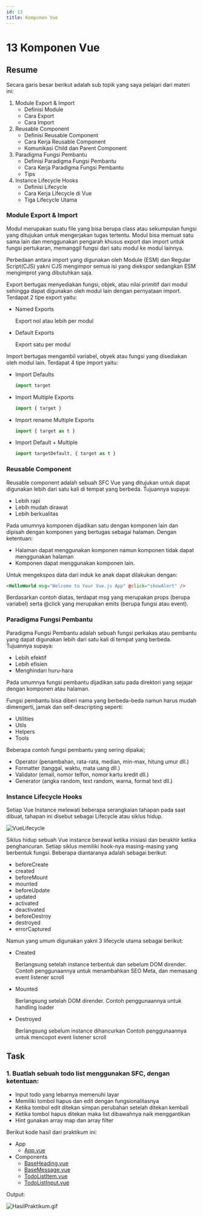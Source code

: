 ```yaml
---
id: 13
title: Komponen Vue
---
```


# 13 Komponen Vue

## Resume

Secara garis besar berikut adalah sub topik yang saya pelajari dari materi ini:

1. Module Export & Import
   - Definisi Module
   - Cara Export
   - Cara Import
2. Reusable Component
   - Definisi Reusable Component
   - Cara Kerja Reusable Component
   - Komunikasi Child dan Parent Component
3. Paradigma Fungsi Pembantu
   - Definisi Paradigma Fungsi Pembantu
   - Cara Kerja Paradigma Fungsi Pembantu
   - Tips
4. Instance Lifecycle Hooks
   - Definisi Lifecycle
   - Cara Kerja Lifecycle di Vue
   - Tiga Lifecycle Utama

### Module Export & Import

Modul merupakan suatu file yang bisa berupa class atau sekumpulan fungsi yang ditujukan untuk mengerjakan tugas tertentu. Modul bisa memuat satu sama lain dan menggunakan pengarah khusus export dan import untuk fungsi pertukaran, memanggil fungsi dari satu modul ke modul lainnya.

Perbedaan antara import yang digunakan oleh Module (ESM) dan Regular Script(CJS) yakni CJS mengimpor semua isi yang diekspor sedangkan ESM mengimprot yang dibutuhkan saja.

Export bertugas menyediakan fungsi, objek, atau nilai primitif dari modul sehingga dapat digunakan oleh modul lain dengan pernyataan import. Terdapat 2 tipe export yaitu:

- Named Exports

  Export nol atau lebih per modul

- Default Exports

  Export satu per modul

Import bertugas mengambil variabel, obyek atau fungsi yang disediakan oleh modul lain. Terdapat 4 tipe import yaitu:

- Import Defaults

  ```javascript
  import target
  ```

- Import Multiple Exports

  ```javascript
  import { target }
  ```

- Import rename Multiple Exports

  ```javascript
  import { target as t }
  ```

- Import Default + Multiple

  ```javascript
  import targetDefault, { target as t }
  ```

### Reusable Component

Reusable component adalah sebuah SFC Vue yang ditujukan untuk dapat digunakan lebih dari satu kali di tempat yang berbeda. Tujuannya supaya:

- Lebih rapi
- Lebih mudah dirawat
- Lebih berkualitas

Pada umumnya komponen dijadikan satu dengan komponen lain dan dipisah dengan komponen yang bertugas sebagai halaman. Dengan ketentuan:

- Halaman dapat menggunakan komponen namun komponen tidak dapat menggunakan halaman
- Komponen dapat menggunakan komponen lain.

Untuk mengekspos data dari induk ke anak dapat dilakukan dengan:

```html
<HelloWorld msg="Welcome to Your Vue.js App" @click="showAlert" />
```

Berdasarkan contoh diatas, terdapat msg yang merupakan props (berupa variabel) serta @click yang merupakan emits (berupa fungsi atau event).

### Paradigma Fungsi Pembantu

Paradigma Fungsi Pembantu adalah sebuah fungsi perkakas atau pembantu yang dapat digunakan lebih dari satu kali di tempat yang berbeda. Tujuannya supaya:

- Lebih efektif
- Lebih efisien
- Menghindari huru-hara

Pada umumnya fungsi pembantu dijadikan satu pada direktori yang sejajar dengan komponen atau halaman.

Fungsi pembantu bisa diberi nama yang berbeda-beda namun harus mudah dimengerti, jamak dan self-descripting seperti:

- Utilities
- Utils
- Helpers
- Tools

Beberapa contoh fungsi pembantu yang sering dipakai;

- Operator (penambahan, rata-rata, median, min-max, hitung umur dll.)
- Formatter (tanggal, waktu, mata uang dll.)
- Validator (email, nomor telfon, nomor kartu kredit dll.)
- Generator (angka random, text random, warna, format text dll.)

### Instance Lifecycle Hooks

Setiap Vue Instance melewati beberapa serangkaian tahapan pada saat
dibuat, tahapan ini disebut sebagai Lifecycle atau siklus hidup.

![VueLifecycle](https://v2.vuejs.org/images/lifecycle.png)

Siklus hidup sebuah Vue instance berawal ketika inisiasi dan berakhir ketika penghancuran.
Setiap siklus memiliki hook-nya masing-masing yang berbentuk fungsi. Beberapa diantaranya adalah sebagai berikut:

- beforeCreate
- created
- beforeMount
- mounted
- beforeUpdate
- updated
- activated
- deactivated
- beforeDestroy
- destroyed
- errorCaptured

Namun yang umum digunakan yakni 3 lifecycle utama sebagai berikut:

- Created

  Berlangsung setelah instance terbentuk dan sebelum DOM dirender.
  Contoh penggunaannya untuk menambahkan SEO Meta, dan memasang event listener scroll

- Mounted

  Berlangsung setelah DOM dirender.
  Contoh penggunaannya untuk handling loader

- Destroyed

  Berlangsung sebelum instance dihancurkan
  Contoh penggunaannya untuk mencopot event listener scroll

## Task

### 1. Buatlah sebuah todo list menggunakan SFC, dengan ketentuan:

- Input todo yang lebarnya memenuhi layar
- Memiliki tombol hapus dan edit dengan fungsionalitasnya
- Ketika tombol edit ditekan simpan perubahan setelah ditekan kembali
- Ketika tombol hapus ditekan maka list dibawahnya naik menggantikan
- Hint gunakan array map dan array filter

Berikut kode hasil dari praktikum ini:

- App
  - [App.vue](https://github.com/derrydwi/vue_derry-dwi-aditya-hendarto/blob/master/13_Komponen%20Vue/praktikum/src/App.vue)
- Components
  - [BaseHeading.vue](https://github.com/derrydwi/vue_derry-dwi-aditya-hendarto/blob/master/13_Komponen%20Vue/praktikum/src/components/BaseHeading.vue)
  - [BaseMessage.vue](https://github.com/derrydwi/vue_derry-dwi-aditya-hendarto/blob/master/13_Komponen%20Vue/praktikum/src/components/BaseMessage.vue)
  - [TodoListItem.vue](https://github.com/derrydwi/vue_derry-dwi-aditya-hendarto/blob/master/13_Komponen%20Vue/praktikum/src/components/TodoListItem.vue)
  - [TodoListInput.vue](https://github.com/derrydwi/vue_derry-dwi-aditya-hendarto/blob/master/13_Komponen%20Vue/praktikum/src/components/TodoListInput.vue)

Output:

![HasilPraktikum.gif](/13-komponen-vue/HasilPraktikum.gif)
